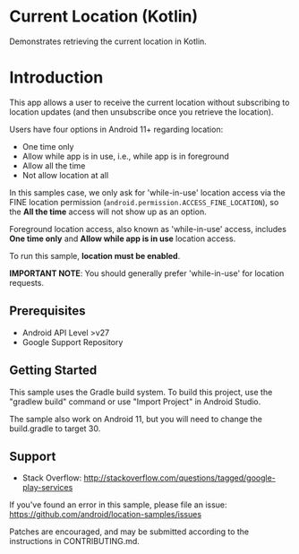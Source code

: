 Current Location (Kotlin)
===========================================
Demonstrates retrieving the current location in Kotlin.

Introduction
============
This app allows a user to receive the current location without subscribing to location updates (and
then unsubscribe once you retrieve the location).

Users have four options in Android 11+ regarding location:
* One time only
* Allow while app is in use, i.e., while app is in foreground
* Allow all the time
* Not allow location at all

In this samples case, we only ask for 'while-in-use' location access via the FINE location permission
(`android.permission.ACCESS_FINE_LOCATION`), so the **All the time** access will not show up as an
option.

Foreground location access, also known as 'while-in-use' access, includes **One time only** and
**Allow while app is in use** location access.

To run this sample, **location must be enabled**.

**IMPORTANT NOTE**: You should generally prefer 'while-in-use' for location requests.

Prerequisites
--------------

- Android API Level >v27
- Google Support Repository

Getting Started
---------------
This sample uses the Gradle build system. To build this project, use the "gradlew build" command
or use "Import Project" in Android Studio.

The sample also work on Android 11, but you will need to change the build.gradle to target 30.

Support
-------

- Stack Overflow: http://stackoverflow.com/questions/tagged/google-play-services

If you've found an error in this sample, please file an issue:
https://github.com/android/location-samples/issues

Patches are encouraged, and may be submitted according to the instructions in CONTRIBUTING.md.
